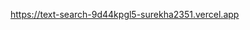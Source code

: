 <a href="https://text-search-9d44kpgl5-surekha2351.vercel.app/"> https://text-search-9d44kpgl5-surekha2351.vercel.app</a> 
